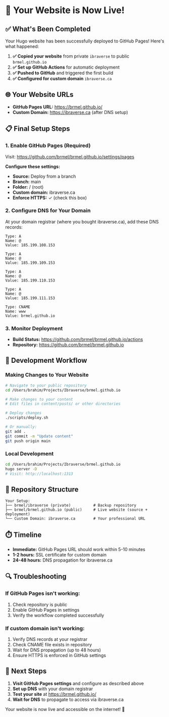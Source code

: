 # 🎉 Your Website is Now Live!

## ✅ What's Been Completed

Your Hugo website has been successfully deployed to GitHub Pages! Here's what happened:

1. **✅ Copied your website** from private `ibraverse` to public `brmel.github.io`
2. **✅ Set up GitHub Actions** for automatic deployment
3. **✅ Pushed to GitHub** and triggered the first build
4. **✅ Configured for custom domain** `ibraverse.ca`

## 🌐 Your Website URLs

- **GitHub Pages URL:** https://brmel.github.io/
- **Custom Domain:** https://ibraverse.ca (after DNS setup)

## 📋 Final Setup Steps

### 1. Enable GitHub Pages (Required)
Visit: https://github.com/brmel/brmel.github.io/settings/pages

**Configure these settings:**
- **Source:** Deploy from a branch
- **Branch:** main
- **Folder:** / (root)
- **Custom domain:** ibraverse.ca
- **Enforce HTTPS:** ✓ (check this box)

### 2. Configure DNS for Your Domain

At your domain registrar (where you bought ibraverse.ca), add these DNS records:

```
Type: A
Name: @
Value: 185.199.108.153

Type: A  
Name: @
Value: 185.199.109.153

Type: A
Name: @  
Value: 185.199.110.153

Type: A
Name: @
Value: 185.199.111.153

Type: CNAME
Name: www
Value: brmel.github.io
```

### 3. Monitor Deployment

- **Build Status:** https://github.com/brmel/brmel.github.io/actions
- **Repository:** https://github.com/brmel/brmel.github.io

## 🔄 Development Workflow

### Making Changes to Your Website

```bash
# Navigate to your public repository
cd /Users/brahim/Projects/Ibraverse/brmel.github.io

# Make changes to your content
# Edit files in content/posts/ or other directories

# Deploy changes
./scripts/deploy.sh

# Or manually:
git add .
git commit -m "Update content"
git push origin main
```

### Local Development

```bash
cd /Users/brahim/Projects/Ibraverse/brmel.github.io
hugo server -D
# Visit: http://localhost:1313
```

## 📁 Repository Structure

```
Your Setup:
├── brmel/ibraverse (private)          # Backup repository
├── brmel/brmel.github.io (public)     # Live website (source + deployment)
└── Custom Domain: ibraverse.ca        # Your professional URL
```

## ⏱️ Timeline

- **Immediate:** GitHub Pages URL should work within 5-10 minutes
- **1-2 hours:** SSL certificate for custom domain
- **24-48 hours:** DNS propagation for ibraverse.ca

## 🔍 Troubleshooting

### If GitHub Pages isn't working:
1. Check repository is public
2. Enable GitHub Pages in settings
3. Verify the workflow completed successfully

### If custom domain isn't working:
1. Verify DNS records at your registrar
2. Check CNAME file exists in repository
3. Wait for DNS propagation (up to 48 hours)
4. Ensure HTTPS is enforced in GitHub settings

## 🎯 Next Steps

1. **Visit GitHub Pages settings** and configure as described above
2. **Set up DNS** with your domain registrar  
3. **Test your site** at https://brmel.github.io/
4. **Wait for DNS** to propagate to access via ibraverse.ca

Your website is now live and accessible on the internet! 🚀

